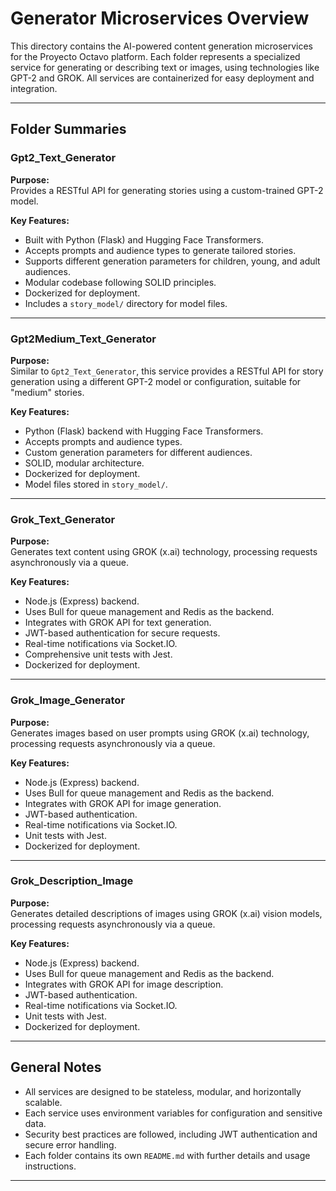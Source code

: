 # Generator Microservices Overview

This directory contains the AI-powered content generation microservices for the Proyecto Octavo platform. Each folder represents a specialized service for generating or describing text or images, using technologies like GPT-2 and GROK. All services are containerized for easy deployment and integration.

---

## Folder Summaries

### Gpt2_Text_Generator

**Purpose:**  
Provides a RESTful API for generating stories using a custom-trained GPT-2 model.

**Key Features:**
- Built with Python (Flask) and Hugging Face Transformers.
- Accepts prompts and audience types to generate tailored stories.
- Supports different generation parameters for children, young, and adult audiences.
- Modular codebase following SOLID principles.
- Dockerized for deployment.
- Includes a `story_model/` directory for model files.

---

### Gpt2Medium_Text_Generator

**Purpose:**  
Similar to `Gpt2_Text_Generator`, this service provides a RESTful API for story generation using a different GPT-2 model or configuration, suitable for "medium" stories.

**Key Features:**
- Python (Flask) backend with Hugging Face Transformers.
- Accepts prompts and audience types.
- Custom generation parameters for different audiences.
- SOLID, modular architecture.
- Dockerized for deployment.
- Model files stored in `story_model/`.

---

### Grok_Text_Generator

**Purpose:**  
Generates text content using GROK (x.ai) technology, processing requests asynchronously via a queue.

**Key Features:**
- Node.js (Express) backend.
- Uses Bull for queue management and Redis as the backend.
- Integrates with GROK API for text generation.
- JWT-based authentication for secure requests.
- Real-time notifications via Socket.IO.
- Comprehensive unit tests with Jest.
- Dockerized for deployment.

---

### Grok_Image_Generator

**Purpose:**  
Generates images based on user prompts using GROK (x.ai) technology, processing requests asynchronously via a queue.

**Key Features:**
- Node.js (Express) backend.
- Uses Bull for queue management and Redis as the backend.
- Integrates with GROK API for image generation.
- JWT-based authentication.
- Real-time notifications via Socket.IO.
- Unit tests with Jest.
- Dockerized for deployment.

---

### Grok_Description_Image

**Purpose:**  
Generates detailed descriptions of images using GROK (x.ai) vision models, processing requests asynchronously via a queue.

**Key Features:**
- Node.js (Express) backend.
- Uses Bull for queue management and Redis as the backend.
- Integrates with GROK API for image description.
- JWT-based authentication.
- Real-time notifications via Socket.IO.
- Unit tests with Jest.
- Dockerized for deployment.

---

## General Notes

- All services are designed to be stateless, modular, and horizontally scalable.
- Each service uses environment variables for configuration and sensitive data.
- Security best practices are followed, including JWT authentication and secure error handling.
- Each folder contains its own `README.md` with further details and usage instructions.

---
